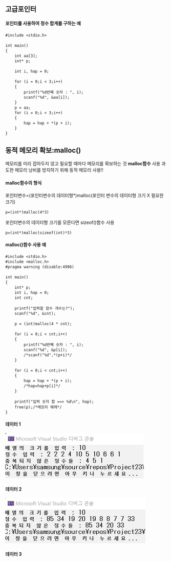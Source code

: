 ## 고급포인터
#### 포인터를 사용하여 정수 합계를 구하는 예
```
#include <stdio.h>

int main()
{
	int aa[3];
	int* p;

	int i, hap = 0;

	for (i = 0;i < 3;i++)
	{
		printf("%d번째 숫자 : ", i);
		scanf("%d", &aa[i]);
	}
	p = aa;
	for (i = 0;i < 3;i++)
	{
		hap = hap + *(p + i);
	}
}
```

## 동적 메모리 확보:malloc()
메모리를 미리 잡아두지 않고 필요할 때마다 메모리를 확보하는 것 **malloc함수** 사용
과도한 메모리 낭비를 방지하기 위해 동적 메모리 사용!!

#### malloc함수의 형식
포인터변수=(포인터변수의 데이터형*)malloc(포인터 변수의 데이터형 크기 X 필요한 크기)
```
p=(int*)malloc(4*3)
```
포인터변수의 데이터형 크기를 모른다면 sizeof()함수 사용
```
p=(int*)malloc(sizeof(int)*3)
```
#### malloc()함수 사용 예
```
#include <stdio.h>
#include <malloc.h>
#pragma warning (disable:4996)

int main()
{
	int* p;
	int i, hap = 0;
	int cnt;

	printf("입력할 함수 개수는?");
	scanf("%d", &cnt);

	p = (int)malloc(4 * cnt);

	for (i = 0;i < cnt;i++)
	{
		printf("%d번째 숫자 : ", i);
		scanf("%d", &p[i]);
		/*scanf("%d",*(p+i)*/
	}

	for (i = 0;i < cnt;i++)
	{
		hap = hap + *(p + i);
		/*hap=hap+p[i]*/
	}

	printf("입력 숫자 합 ==> %d\n", hap);
	free(p);/*메모리 해제*/
}
```

#### 데이터 1
![이미지](https://github.com/SEUNGYEONIIIM/SEUNGYEONIIIM/blob/main/%EA%B3%BC%EC%A0%9C.jpg)
#### 데이터 2
![이미지](https://github.com/SEUNGYEONIIIM/SEUNGYEONIIIM/blob/main/%EA%B3%BC%EC%A0%9C2.jpg)
#### 데이터 3

